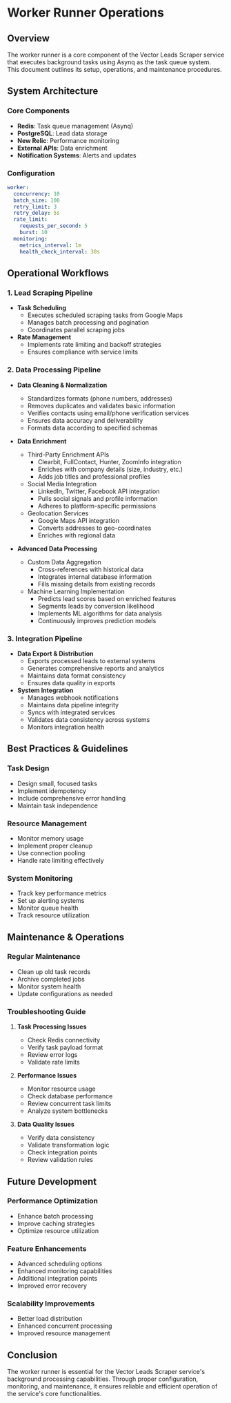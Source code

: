 # Worker Runner Operations

## Overview
The worker runner is a core component of the Vector Leads Scraper service that executes background tasks using Asynq as the task queue system. This document outlines its setup, operations, and maintenance procedures.

## System Architecture

### Core Components
- **Redis**: Task queue management (Asynq)
- **PostgreSQL**: Lead data storage
- **New Relic**: Performance monitoring
- **External APIs**: Data enrichment
- **Notification Systems**: Alerts and updates

### Configuration
```yaml
worker:
  concurrency: 10
  batch_size: 100
  retry_limit: 3
  retry_delay: 5s
  rate_limit:
    requests_per_second: 5
    burst: 10
  monitoring:
    metrics_interval: 1m
    health_check_interval: 30s
```

## Operational Workflows

### 1. Lead Scraping Pipeline
- **Task Scheduling**
  - Executes scheduled scraping tasks from Google Maps
  - Manages batch processing and pagination
  - Coordinates parallel scraping jobs
- **Rate Management**
  - Implements rate limiting and backoff strategies
  - Ensures compliance with service limits

### 2. Data Processing Pipeline
- **Data Cleaning & Normalization**
  - Standardizes formats (phone numbers, addresses)
  - Removes duplicates and validates basic information
  - Verifies contacts using email/phone verification services
  - Ensures data accuracy and deliverability
  - Formats data according to specified schemas

- **Data Enrichment**
  - Third-Party Enrichment APIs
    - Clearbit, FullContact, Hunter, ZoomInfo integration
    - Enriches with company details (size, industry, etc.)
    - Adds job titles and professional profiles
  - Social Media Integration
    - LinkedIn, Twitter, Facebook API integration
    - Pulls social signals and profile information
    - Adheres to platform-specific permissions
  - Geolocation Services
    - Google Maps API integration
    - Converts addresses to geo-coordinates
    - Enriches with regional data

- **Advanced Data Processing**
  - Custom Data Aggregation
    - Cross-references with historical data
    - Integrates internal database information
    - Fills missing details from existing records
  - Machine Learning Implementation
    - Predicts lead scores based on enriched features
    - Segments leads by conversion likelihood
    - Implements ML algorithms for data analysis
    - Continuously improves prediction models

### 3. Integration Pipeline
- **Data Export & Distribution**
  - Exports processed leads to external systems
  - Generates comprehensive reports and analytics
  - Maintains data format consistency
  - Ensures data quality in exports
- **System Integration**
  - Manages webhook notifications
  - Maintains data pipeline integrity
  - Syncs with integrated services
  - Validates data consistency across systems
  - Monitors integration health

## Best Practices & Guidelines

### Task Design
- Design small, focused tasks
- Implement idempotency
- Include comprehensive error handling
- Maintain task independence

### Resource Management
- Monitor memory usage
- Implement proper cleanup
- Use connection pooling
- Handle rate limiting effectively

### System Monitoring
- Track key performance metrics
- Set up alerting systems
- Monitor queue health
- Track resource utilization

## Maintenance & Operations

### Regular Maintenance
- Clean up old task records
- Archive completed jobs
- Monitor system health
- Update configurations as needed

### Troubleshooting Guide
1. **Task Processing Issues**
   - Check Redis connectivity
   - Verify task payload format
   - Review error logs
   - Validate rate limits

2. **Performance Issues**
   - Monitor resource usage
   - Check database performance
   - Review concurrent task limits
   - Analyze system bottlenecks

3. **Data Quality Issues**
   - Verify data consistency
   - Validate transformation logic
   - Check integration points
   - Review validation rules

## Future Development

### Performance Optimization
- Enhance batch processing
- Improve caching strategies
- Optimize resource utilization

### Feature Enhancements
- Advanced scheduling options
- Enhanced monitoring capabilities
- Additional integration points
- Improved error recovery

### Scalability Improvements
- Better load distribution
- Enhanced concurrent processing
- Improved resource management

## Conclusion
The worker runner is essential for the Vector Leads Scraper service's background processing capabilities. Through proper configuration, monitoring, and maintenance, it ensures reliable and efficient operation of the service's core functionalities. 